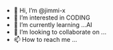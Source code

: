 - 👋 Hi, I’m @jimmi-x
- 👀 I’m interested in CODING
- 🌱 I’m currently learning ...AI
- 💞️ I’m looking to collaborate on ...
- 📫 How to reach me ...

<!---
jimmi-x/jimmi-x is a ✨ special ✨ repository because its `README.md` (this file) appears on your GitHub profile.
You can click the Preview link to take a look at your changes.
--->
